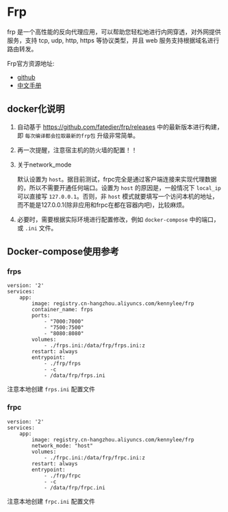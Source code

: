 # Frp

frp 是一个高性能的反向代理应用，可以帮助您轻松地进行内网穿透，对外网提供服务，支持 tcp, udp, http, https 等协议类型，并且 web 服务支持根据域名进行路由转发。

Frp官方资源地址:

* [github](https://github.com/fatedier/frp)
* [中文手册](https://github.com/fatedier/frp/blob/master/README_zh.md)

## docker化说明

1. 自动基于 https://github.com/fatedier/frp/releases 中的最新版本进行构建，即 `每次编译都会拉取最新的frp包` 升级非常简单。
2. 再一次提醒，注意宿主机的防火墙的配置！！
3. 关于network_mode

	默认设置为 `host`。据目前测试，frpc完全是通过客户端连接来实现代理数据的，所以不需要开通任何端口。设置为 `host` 的原因是，一般情况下 `local_ip` 可以直接写 `127.0.0.1`。否则，非 `host` 模式就要填写一个访问本机的地址，而不能是127.0.0.1(除非应用和frpc在都在容器内吧)，比较麻烦。

4. 必要时，需要根据实际环境进行配置修改，例如 `docker-compose` 中的端口，或 `.ini` 文件。

## Docker-compose使用参考

### frps

```
version: '2'
services:
    app:
        image: registry.cn-hangzhou.aliyuncs.com/kennylee/frp
        container_name: frps
        ports:
            - "7000:7000"
            - "7500:7500"
            - "8080:8080"
        volumes:
            - ./frps.ini:/data/frp/frps.ini:z
        restart: always
        entrypoint:
            - ./frp/frps
            - -c
            - /data/frp/frps.ini
```

注意本地创建 `frps.ini` 配置文件

### frpc

```
version: '2'
services:
    app:
        image: registry.cn-hangzhou.aliyuncs.com/kennylee/frp
        network_mode: "host"
        volumes:
            - ./frpc.ini:/data/frp/frpc.ini:z
        restart: always
        entrypoint:
            - ./frp/frpc
            - -c
            - /data/frp/frpc.ini
```

注意本地创建 `frpc.ini` 配置文件

